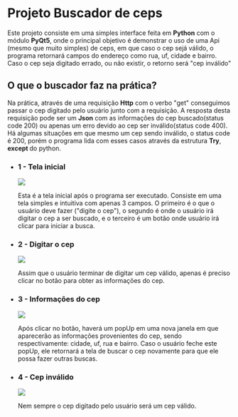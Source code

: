 <h1> Projeto Buscador de ceps </h1>
  <p>Este projeto consiste em uma simples interface feita em <strong>Python</strong> com o módulo <strong>PyQt5</strong>, onde o principal objetivo é demonstrar o uso de uma Api
  (mesmo que muito simples) de ceps, em que caso o cep sejá válido, o programa retornará campos do endereço como rua, uf, cidade e bairro. Caso o cep seja digitado errado, ou não existir,
  o retorno será "cep inválido"</p>
  
  <H2>O que o buscador faz na prática?</H2>
  <p>Na prática, através de uma requisição <strong>Http</strong> com o verbo "get" conseguimos passar o cep digitado pelo usuário junto com a requisição. A resposta desta requisição
  pode ser um <strong>Json</strong> com as informações do cep buscado(status code 200) ou apenas um erro devido ao cep ser inválido(status code 400). Há algumas situações em que mesmo
  um cep sendo inválido, o status code é 200, porém o programa lida com esses casos através da estrutura <strong>Try</strong>, <strong>except </strong> do python.</p>
  
  <ul>
    <li>
      <h3>1 - Tela inicial </h3>
      <img src='https://user-images.githubusercontent.com/65437607/110001570-41563d00-7cf3-11eb-9e8b-27aa8a0696c2.png'>
      <p>Esta é a tela inicial após o programa ser executado. Consiste em uma tela simples e intuitiva com apenas 3 campos. O primeiro é o que o usuário deve fazer ("digite o cep"), o segundo é onde o usuário irá digitar o cep a ser buscado, e o terceiro é um botão onde usuário irá clicar para iniciar a busca. </p>
     </li>


<li>
      <h3>2 - Digitar o cep </h3>
      <img src='https://user-images.githubusercontent.com/65437607/110002151-db1dea00-7cf3-11eb-85cd-ba6cd07dc95c.png'>
      <p>Assim que o usuário terminar de digitar um cep válido, apenas é preciso clicar no botão para obter as informações do cep. </p>
     </li>

<li>
      <h3>3 - Informações do cep </h3>
      <img src='https://user-images.githubusercontent.com/65437607/110002333-06a0d480-7cf4-11eb-9564-61184a04398c.png'>
      <p>Após clicar no botão, haverá um popUp em uma nova janela em que aparecerão as informações provenientes do cep, sendo respectivamente: cidade, uf, rua e bairro. Caso o 
  usuário feche este popUp, ele retornará a tela de buscar o cep novamente para que ele possa fazer outras buscas.  </p>
     </li>

<li>
      <h3>4 - Cep inválido </h3>
      <img src='https://user-images.githubusercontent.com/65437607/110002764-84fd7680-7cf4-11eb-97f1-9930f3d9c47e.png'>
      <p>Nem sempre o cep digitado pelo usuário será um cep válido.</p>
     </li>


  </ul>

